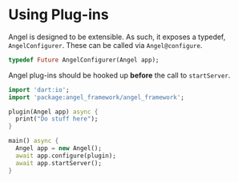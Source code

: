 # Using Plug-ins
Angel is designed to be extensible. As such, it exposes a typedef, `AngelConfigurer`. These can be called via `Angel@configure`.

```dart
typedef Future AngelConfigurer(Angel app);
```

Angel plug-ins should be hooked up **before** the call to `startServer`.

```dart
import 'dart:io';
import 'package:angel_framework/angel_framework';

plugin(Angel app) async {
  print("Do stuff here");
}

main() async {
  Angel app = new Angel();
  await app.configure(plugin);
  await app.startServer();
}
```